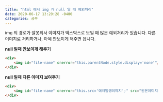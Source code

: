 ```yaml
---
title: "html 에서 img 가 null 일 때 예외처리"     
date: 2020-06-17 13:20:28 -0400
categories: 공부
---
```


img 의 경로가 잘못되서 이미지가 엑스박스로 보일 때 많은 예외처리가 있습니다.
다른 이미지로 처리하거나, 아예 안보이게 해주면 됩니다.

**null 일때 안보이게 해주기**
```html
<div>
    <img id="file-name" onerror="this.parentNode.style.display='none'"/>
</div>
```

**null 일때 다른 이미지 보여주기**
```html
<div>
    <img id="file-name" onerror="this.src='에러발생이미지';" src="원본이미지">
</div>
```

